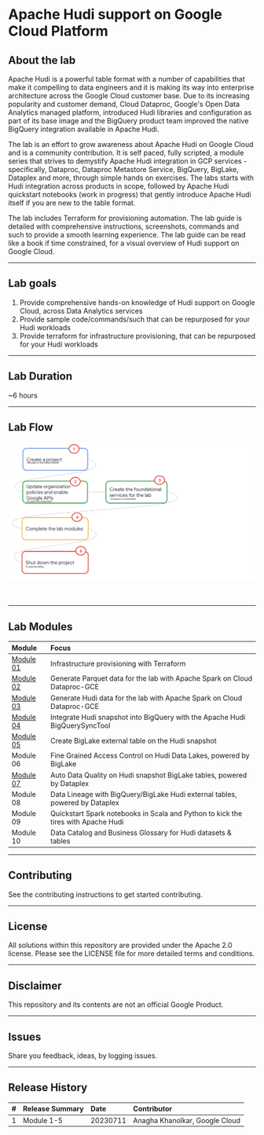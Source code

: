 # Apache Hudi support on Google Cloud Platform

## About the lab

Apache Hudi is a powerful table format with a number of capabilities that make it compelling to data engineers and it is making its way into enterprise architecture across the Google Cloud customer base. Due to its increasing popularity and customer demand, Cloud Dataproc, Google's Open Data Analytics managed platform, introduced Hudi libraries and configuration as part of its base image and the BigQuery product team improved the native BigQuery integration available in Apache Hudi.   

The lab is an effort to grow awareness about Apache Hudi on Google Cloud and is a community contribution. It is self paced, fully scripted, a module series that strives to demystify Apache Hudi integration in GCP services - specifically, Dataproc, Dataproc Metastore Service, BigQuery, BigLake, Dataplex and more, through simple hands on exercises. The labs starts with Hudi integration across products in scope, followed by Apache Hudi quickstart notebooks (work in progress) that gently introduce Apache Hudi itself if you are new to the table format.

The lab includes Terraform for provisioning automation. The lab guide is detailed with comprehensive instructions, screenshots, commands and such to provide a smooth learning experience. The lab guide can be read like a book if time constrained, for a visual overview of Hudi support on Google Cloud. 

<hr>


## Lab goals

1. Provide comprehensive hands-on knowledge of Hudi support on Google Cloud, across Data Analytics services
2. Provide sample code/commands/such that can be repurposed for your Hudi workloads
4. Provide terraform for infrastructure provisioning, that can be repurposed for your Hudi workloads

<hr>


## Lab Duration

~6 hours

<hr>


## Lab Flow

![README](04-images/m00-01.png)   
<br><br>

<hr>

## Lab Modules

| Module | Focus | 
| :-- | :--- |  
| [Module 01](03-lab-guide/Module-01.md) |  Infrastructure provisioning with Terraform | 
| [Module 02](03-lab-guide/Module-02.md) |  Generate Parquet data for the lab with Apache Spark on Cloud Dataproc-GCE |
| [Module 03](03-lab-guide/Module-03.md) |  Generate Hudi data for the lab with Apache Spark on Cloud Dataproc-GCE | 
| [Module 04](03-lab-guide/Module-04.md) |  Integrate Hudi snapshot into BigQuery with the Apache Hudi BigQuerySyncTool |
| [Module 05](03-lab-guide/Module-05.md) |  Create BigLake external table on the Hudi snapshot |
| Module 06 |  Fine Grained Access Control on Hudi Data Lakes, powered by BigLake |
| [Module 07](03-lab-guide/Module-07.md) |  Auto Data Quality on Hudi snapshot BigLake tables, powered by Dataplex |
| Module 08 |  Data Lineage with BigQuery/BigLake Hudi external tables, powered by Dataplex |
| Module 09 |  Quickstart Spark notebooks in Scala and Python to kick the tires with Apache Hudi |
| Module 10 |  Data Catalog and Business Glossary for Hudi datasets & tables |

<hr>

## Contributing
See the contributing instructions to get started contributing.

<hr>

## License
All solutions within this repository are provided under the Apache 2.0 license. Please see the LICENSE file for more detailed terms and conditions.

<hr>

## Disclaimer
This repository and its contents are not an official Google Product.

<hr>

## Issues
Share you feedback, ideas, by logging issues.

<hr>

## Release History

| # | Release Summary | Date | Contributor |
| :-- | :--- |  :--- |  :--- |  
| 1 |  Module 1-5 | 20230711 | Anagha Khanolkar, Google Cloud |

